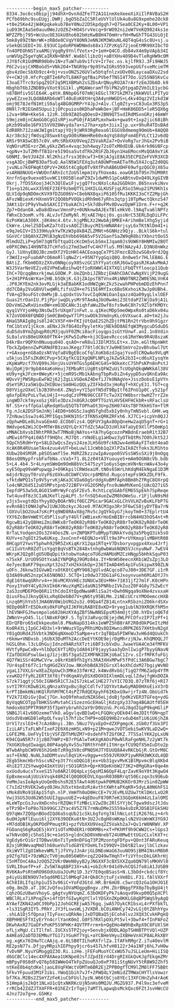 <pre><code>
----------begin_max5_patcher----------
8334.3oc6cs0bipjj94dhX+OvnXdZFe7T2A1G1nmXeXeeeXiXiIlPAVBaS2H
PCfb69bhc9suEUgj.DWRj.bgO5bZaIC5RleUVYlUlUk4u8u8G9xpmhe2Ock0
+t0e25Ke42jW4Kpqkekub7BeY0Nu22D5kpdgqh7+Q7Sea0CE2Ky+8L00+VP1
iuD93KIAaSe0auu0WeJzOZ6Z+HO4SrvVecq+9rWO92ni2eW7VeKQ9824ks1e
WPZZPbj795+WcUucOE3GkU8ho682bHzKwB8H47OmHrvfH+MwGhTTG43UiOjE
5mk8y89ZtNmrWK+zRBde0CVqVY8ON9JeNNJKM3WUuNL4QT4qG4sSc8U+sj.u
vSekQG1EDI+3U.E93UC1pdoRP6WDNmds68x17ZPzKqS72jooEtMR90XIbcTO
fn4OPEOhNSTxuAMGjVgqRy9YnlfVotx+2+1eH+Q4CO.db84vX4m9pVApb34I
unWVUgZ5geYqNCaIRXN+NhNf.Wa6bllibzOj+aBYXHv4O9D4vTleRgHW9cOM
JJY8fcR1UdMNR90b0v1N+zTuW7ub9v1fcV+Ir7ec.os.kjlfR9J.3Fi9HWJ5
P6C2viojCXMBoGd5+VNk2O4+TNGR9pr9p95YwIGRs9593vepUGfsveMcimTM
gbv4zOecSbXb9zc4+bj+vsvONZS26UVlw5btqfnlzxUOv0OLaycaaDXu22sd
V++CWJj0.HfcPcgBTIe6PoTL8AKFgqfBaiPVbefTNSI4T7Oo.U255N8SKvCu
I3oaE7Trc9zSpqZ9IF2q5M1XBMah2sSZDsArQNuyRO2A7rArfzEmJDb8D.k9
HbghbT6bJZNDB9yVXot91G1kl.yMQAWoramffblPN2yDtpgaDZVmILE1ycbG
n87BHfiv5GlE64K.q4tH.BNbp6Gf07mNjkEGcl7R7SkZM7xjNkWVUliPITyU
yywEZzxe3LQdABARb6oWTl40uEoK8tHrq3A4ynHWGDS+L4kv4Oqz2VIzkd1W
omj9E78JefN1HtiS9alg4BG0GMRPrY4JpJ+A1v.Clg0Zty+sC83uGx3RS3p5
0N9l7rR2EGm85Upui1jOPcpuios0KDhaPeWkOe+jBF+HmK06DD5+leR5QX6g
i2va+9RW+KkeS4.12zR.1Ob9ZAQ5qQOesD+2BN9QT5xdIRdMSxnGRzj46mWY
S9mjzm0jnCAmGG0CgGIsRPjxuPG0jFASAPLmxhw4x+gwa9t+1xp2jic68iBh
pKzb99a8e16PX15VV0Z0Wvyda7a+s27ha+xpb+3iixIjp.ux+9huR4TDsBAd
EdR8Rh712zaWJWIgm1tapjYOj9jWR93RgRexo6lEGGV8dmemg9OmUb+8AQQ0
Azr38cb2jfWdsq28Swx6tqyOd0sRWeHRe60x4qYqS8dqFxm4EFVLCt12v6dQ
ARSr9YA5wCB57c0V.eMcSRbXXU9Veq2Z5VakR2a7+QvVoRg7urJhGx2Pv9iB
VqNOruM3E+zrZWLy6kzZW5x4vxqc3oh4wqy72sOTxM0dEUB.Uk4rk06U8Fcp
+qpNv+3uTZMhfTB1Ure5I9Osa5utdTRk2RSFZbJ6yn1HaEMocnMsQOA9xYiK
G0NMI.9eVJU4Zd.Nl2Khizfrsx3E0cwf3+EKjAJgiE8A35ECPQZeFVVR3XCD
vsgA3DcjBWPB3Oaf5uQ.AalN5W1FEXq3utA0UWPnmAETafRu5X4JcqZ2d0QG
jvuNLo7kOFWqKtQPzV+2K6St4Cg8p0Tv9XfPxhAB6UOHF69wfgzQGC0jX65u
vsARN8NUUG+VWUDnfARnIctZoUSlmpm1VyfhUxeAs.eowGR1bT95n7hUM9Rt
XnrfnSqx9uexo85uvWC1t0O5BleaPZ9Zv1dwMhS1pCoABtnvDxQ49LXgGIVB
Okrj.7fD55Xooj34Ch3QlEwiFjvjgQ7focNXolcAa2GGDkUn.B65nxvkiNvv
T1o+p126LwxX3S9EF23EF9zbmQTYL1HXILGLKUSFjqLRSo15Hup21PU9Kh1s
QLVIdp9qNDOmcKVX9fDZGO06V+C8ebNX8qxiP6105fRu1KKKI3oCYZ2MpjGh
AFvzWBiexKrHXnmV9Y2QO8bPVOQkidRh9m67yRhs3qtpj10TpMwctQknzS47
3AKtiQr2P9yVhwbSAXCIIYbakACh1+5k7dBvFMv8DvwzDpWF1Drm.F+r+q2K
Zp7+OdanOA.wDa8dDxwcVmnnPz+0UNknw8AJExTBlxHkV0.l9AqTva6lNPfz
fWhxCb3omM.vf6.ALvJvfZeMyNl.MjxAE7Hpij0s.gssNrC53ERLDqDiLFPc
6zPoKWiA3O0X.j8K4mc4.6tv.hjgMNLXz2WwbAj8MKE+ArihmBelXhg5yjid
CkWre.LHelZSDIwKZa7td1vsAQCZlBuycMISnWNAR4rjsyL6xTKtNlDm4I+i
e9qJeGIV+I5339HuykYwTKzW3p8kB4ZLZMNt+6GNHzz9Qjy..BLklS6k+tul
SGnVCr18QAhXZZMlB3gNzEhVbb698A5vF5V2GanfSaZW9qR8biYXbnztOoS5
MlmdUZLiP+p5H73qNfbTtqaO1cKcDm5vLbSmxIJqam0Js9UW6Y8HNMIw2BOT
e0PXC0WsI4H9NT8JTcHfo5i27md3wdfvC4H7fluS.M9lNAzy4J.D3NU8nWkz
GyJ.lUXnyEBQJBczmdXf2YDzHHl4ACEoaqqCe7PS3FmzcB2bzwSG0x9rdJQg
r3WdIz+pFuabAPcO6moRllqNwZri+95N7YygGqiQ8Q.8n8we5r7HLlEBAG.E
BAtiZ.fKbm0DXzZXXvONNgcoyX05vzGC1hYYyatc6RJ6GwIgasRJKaAvMmAJ
W3J5VarNeVEZiv8IVPmEwBzihwQtf1oRXWWl4IXTXQliFbQTYfloocp11Qub
IhC+7QcqqBmxrkjmwLGODW.P.UeZQnbiJZBbzjEHAhCDACVwNgXVijP29ugG
S+2H1PPAsWrKa+2HB.b5QkjK.G3jZA1psTBTVnx4RiNN0TNR2ZW0ESNLVnK4
.JP8JKYEm2nk3ovRLGjk3aEBabKK1odHWZgWcZkz5zwahPHPebmDDzEhPnn7
dd7CDAy2VuGBVUlwqWRLfifsUZH+e7S15E4MfIxc6Bo5KxhoiK3wJp0UBh4.
fVA+qI9ouFGtc0mMvjB.LqUdxtUv7ovCIq0UWiOanIqazz4Qa09ygLlxlOEF
Guas2trOanIU.P1jPprjwqDLysMr9TAeAqJbU0w4mi23EtdaPZlWjDa9jA1L
DDvVmG2wRxUinx0W+xmO3DCANc3iqhfaWuZOwf8sfs9w6C8h7s9ZlbfKMOYc
qyq1VYVjoHHp3NsOwI5rUXqm7inFwt.u.q1KecMDp5meOWpxRo0taD6kv04u
k7ZoVO0X0FQNDDjSm0CBmOqwY7lPtswOOk3VmdnyKLc6VXswc4.aO+tm2jJu
AHaG5RAIg8gJs8l24CVX5F+H+FKIjUtQaE2S2hZDjtPN1Rn2trVbn9h91gzr
fmC1btxV1jCkcm.aENxJJkf8G4OzPpyletKvjNEk0D8AEfqW3MygcuDSduDS
duDSds0YmZgbqpR0iM3jquVF0ZMci0acFioyqps1sGtYUnwf.anI.1n8Vdin
5L0alvVsB0eUXK60fTK4+jKPw5IuMe+kj3CQaevRcccs61RmYWo9R4U8szaK
D4krBxr9QPXn0Nuuqu04O.qsAO+reR8u1JIDlM35LEt+x.IUn.eGltNpnWHt
fbckZpQennZwPGRNdFB3zaoJKegz778tldC8cYJw9HESmVro2ovBhvbwl7Ut
r+GAxog+nG8aOzsNtVqfa8VBgEBcoCfqlXoKb8zdJgajYsvdlCRQwAo9VLqM
u5kjus15FsZKdKCPvp+5CXgfkCQIXgQNPLNPLgJkZw5k2b3I+cd6uXIysqYm
zKpWaMzcf7hVQ99sJ6njUssUYHTGs5p6EHCG4S+9OkeXcC7ShPsKPn8nPstJ
WujDpKj9r9pb844aKoHeuj7EMbaRtiUgBtsQFWZuUiTcUOghQkqWWKkAl38V
eU9y+gkJFcm+0WeyKr+5jcmR9ScMb1kAbngTbpRvDiZn4yypD5uvQKnEa9Ac
WQvvVjPWSRpuEwFW2j62jZgLLVGQeAZ4DefiJ7kONAgVo+JsszDobsE1pVYn
dSeYSMJza5WiQuZHIBUecSm0HGzQQLyZIFkbd3xjHoRgT+hXCyE31.TGT+cg
D8YVigzOXeClbJB39hn6X.ZNqS+yYI5pVfN5dT9BpItf6IPnU1p0C.y521pf
q6xfpEHzPoLvTwLU4jI++udqCzVPM696CCEFTcTwJXIYW8bsrrbwHZ7rrZ2e
ingWD7ckfmyxoSzjX8le3DzxJn8GRJcQ0PTTGzVLHV5EHFHCkbR+sRFaclsU
Nf.SS+rsffpGalqRedqHSuQ5QTbTOPhaOt3U+pZ6H074XsTBFTKkHSTm+TlM
Fg.nJcA2DSFSmJnNjl4ED0+b0G5cJaqNSfghd5xbIy0nhyTmNSvbl.GHH.wq
7ZnNuwiSswJs4GJMYIGgs3HKN1hSr3TKNSxQRKZRFxh6.XJ7Ci+icpVn0QJJ
zQphwHDLe8LhvaGEm4O.ECOb0lzs4.QQFUY3gAx8OpQneHw2aqU5gnT+rG+1
9Wdvpe62WiJCQ+MTWrB6zUQYLQrX7fdZc5AaCD3zHlX4faUyE9XllP50mKp1
xMNACbXvsbINhtPRR3wT7MNoBjNAYos+YA7hyGgcoznPWBdnEraebR1t32B7
uMEwi0fPq4i0A5ff9HQhc.MJ7Qt.rVNdELg1aHbwz3yOTkQtMs7O8hJkt52J
5QpCh5RdH+Yp+S8LD2wQcsZeys24zeJLH56U9fckN2wv4eHbAyFITebt4eaO
XcAK0R4RUsaeTAx4zuu4vUT+beLuwl1JcWbb1q2XlPZaIk8Ztfoks3LM1hto
XUbw204SMSM.p8SOSamfl5e.MdRZZ6zzzwIpAvopo0SVSsSWSsSXi9j0nOgq
B8osQ0NypfrsbFafbNa.cVa5+71.8L2z04tA3YuouyeS+mAm9OGN8cVb.bdb
5+L4.4b4.5r4LnymSWmQm9OmN8bVc5475zyY1o6ysSqmcmVN+NcnWAv43o4y
xyE5Opq99xWPupwqpJ+O9KkpilCRWdeaiM.tN0s6SWrLhKdqM4EkNgaE1D3M
m4jdrNzpyT0ruVyF6zOXku8CbWFCVUcrp8MDhd.RugcotepFs9KkZDLF9fk.
xfktdWPQ1sTp9V5yrvKjAKa3CVDa6OgSrddgXuBMfAph8Bm8hZfRgC8OXrpQ
lo4cNR26d512uD5MPstpnb722BFV+VG2O5Mdyfns9uWeMVKenGjUAcQ27iG5
IepfdP53w5dL8GO1SmMrWyFcqSF2Ev5.RchtLcqSGAbfEM65SpEkh7SpReqe
Twt4uvdf8z3CIaNJKeTlzpALPt.5rfnSQ54ueZwZM8hOWeSu.r1FjluN9sMd
y3js5vxgtdQsYhyy8OyBOArN9if0ECZPGcar9GACxGLChVVLHZvBuKLFbP7G
evRn6B1tONHJqPwJ1UWJObzkycJ6ze0.M7ACM3go3Rr3F6wCS8jyDYTBa7rN
lOXVulbO2Uu47sKcPtq9WD8RAvX8g7Rv5cJgQYkGyG7jkoyTm0+37EplrtU4
YXY6ZcBmVmWEYCd5Pl1suFyY4UlfiWBiexKrHoEmBIBrrcbN4HU3hOS4nt+R
RgcwBi42yQ8HmiZmi8WKx8rTeOK02yR88rTeOK02yR88rTeOK02yR88rTeOK
02yR88rTeOK02yR88rTeOK02yR88rTeOK02yR88rTeOK02yR88rTeOK02yR8
8rTaLYodqen2Os32V4OosZN.u+ZNPQKPTuBMypTUNkkYvdq3a5PbgQ3ik5sO
KUYv+o7qOIt25w6UKxg.JxoCnnf+6EQNJo+VElt9e3P+rUYKmxplsMBHtR08
8HCqpY2YwsY5phwh929R5ZxKiqKrX12qa1RTq+V7Dsboryvpgpx4Xxu4Jrfj
oC1IuVtnR0ZdTisYgqtBqVsBTk2848xtnhg0wbWakNQN5VJcnyuNwF.7wEV4
WKrpKJQ2g0lgU5UBqDpitktobwYoAqcoTU6zHAMUdMZCzHNgp5bHhkSquP03
n7SxkF.UrUO9SOtYxaAIYNPQRgJ9GMz84a.IY+NnWS0eecnXKbiWZsZpj3LO
4e7yecBaKF79qxuXpt32o27xH2kkGkOp+236TImAD4H54p1FuSkipwX90ZLN
uOFn.J6knw3IGVwWIrxOtK8tCqMY908JgUlvdACqco87uJ00+3DE7GF.i1rR
Q3dA09uN52nzpCk65NONOJ.5CTQ+1z0dw373DG1aFGJxoynvueh6MiADYJ7n
dgE16t6wqGRhrv4++36vMCRhVHEc3UNUCw3EU+MH+71831jf27mlF.K0cHPn
Poxy1Yo0Y4CyOJkVIk6KrWuzXqMZidaUN15PNRbzIVkZuzZ0F4G8y7SZwEcY
2aS3zoMDEPOeQ6Ri1thCdoIXtQpdNwaHRliSaJt+Dwh0Ngqa9oXNe4zvxxaH
QiusFbuJJknyQEkLxRq6DebBd7V+gN6ty95BLMm.2iNEcUCrsYMOOemccHXB
Lnzq6MjhYo5tJHA6NV0WibVRG2u3z.09Qa4fZ814LntnxRSbzniZO6krdSXv
9EDp06RTrE5DkxKs0kFUPqXIJKFHiRABYE8xKD+9ryeg1ublN39XRQKfhM5n
lhEVNHFGJhwsmpolo682bHzKYAgZBfSNwNNSEpsM34mOjtjD0.hYDxjoQ6Td
ZWNnV+yO45.lLclN8xKFQKF.S.TglVJaRvqcOEjejdWLPFCOfvzIP7IzPf+1
EDrQFBro65xEkkpeu6ml8.PNaNapD314ks1eWPZ5hB8rAF2R8dOkPGeItzMd
Ko0R43LjIpGCJ4D3xl+9rWWuzVIpyPRhiMQs8QIHwnidRPKZ657XHtbvN2gX
Y01gOURd4J5Vbtk3ND6qNXmoD75aMpm+xtr3qTBQa5PIWFWu3vH6d4QUukCh
r6kmw+VNDxsb.j6UbX3DuMTh2AccDeEYtKOE9ejrDgMhrzjNJw.KhQMOQLJT
hGSLOhm.l3cLOhGujIdnzd9ARzhXTzti6BF3cbVxDu.JwaeYUA4Cm34fMFKV
HVtfyRpwCxBv+hlbDpC6YTiRDy1dAO41F9jayySaa3yDnlIwigP7byyGNavN
fZafDOXGPswlGwigJ1zjcBSf3ga5ZIXMFNKIDKjU6aC1Zrv.sIrfMFKfuFGj
4Q7fWiSSr4GMwCVrw.o8krKbB9fhIgYs3RA3XHxMPwF5fPdCi3A6BGw7bgC7
7Ur4spEt6f7c1rhgHGdZkVJow.NKohbBdA39IGrsXl4oXhCdxM27bgiyWvNO
ygaL17VXLGrwXEaZXpUwCh3MKe33fWrK2.k4WvdRvbGjTigQ7fM6Zadp4YfM
vxwKD2ffyRL2ERT3Xf8jfYdKqmAVyDSXdDOXOIXlmmDLvqLlZdwjfgWxDOZA
S7zk71qgtjC5OcIGNH5R1CTJaIS7zkLwC1HE277sYIC7D3Q.07zTRf6j+RI7
svYI7RYcKDwB1XLgNnzaXVgxBuj8gCCdlfv71QYXvtAwGyMAD0HXoEixV3rD
krPT1BmkHNiHKQlRVhMfMCt4sPZ7RdQEXpyhF6IKbxG9wrjrTz4N.ObUid7k
fV2k7IXDiGvjDaCj7Gn.koQ9fmhadzNZAS6eLjdoBjfpdKzVER3TGFeq+ydG
ByVqqNCOTppTbHKSSnMvtahCiSzeznGcEHaGljKdzgXy337mg4BGAUtf05EH
hmdox6U3PPTR96P35f3pmYybrwhh2aY9rD0UznG.PcnGJ8qdIGpP9kqHGliP
SNBGJl41v60OzemeTVkO.aGgvlqvBD1wQ+LFGQHcyOEk04l4mJDItfON+qpT
UdsdV8xWGD8leRpOLfvayl57hfibcTHP9+oQEQ9Hb2rxduD4mTiU6iU6jhZA
UrV17zslEO+E7cAz6Bnyi.JBn.5Nuz7VyxEpO+dZXPgmgcK.zGb0zf3Ux3PI
IziLAFiTxFLWhfIxeF2E6X6zmH5LxN9+p21M+qweJVOTSebiSwKV9LaD2wQ+
LGFE2M6.UeFVyItbjVSFZDThMUZM7+0sdehFhTZGfOKZ.7TSSalYKK2pLxUN
K94CQaN5R7rJjzB87hWPz+B7rPGAlwTeKXgKAOsP0wNlRaFgeNHL7z2yWt7k
7kUGKUbqdIwaqpL08P4aqdyXvS5u78RthYn0FiItHrqxfCU9QfX5mIuDto2p
WTwbAhpbCW9V6Sh2GmbTzR9g3V8cdPNQ5HJTYEUUQ8A4vRKCbGjR.GtOrM8C
asf+EkNQ.NuNL3aDDMtuvul8qViK+u9ggw+n559JVRXKP1ywRRH3WKXdL4QD
2Egb5kmcHbrhSscvNZ+p3t7YcoDQG18jex+Ub31gvvMvK1BlMpvmcBlqXKb4
4hiE2TJZSYwwgO4ImXtUUjrSO1GRSh+Qp+K9QeKnbW273K2+8MgGRa+0qe4m
oxUodu4ucsTxveS157o0AR2l0Q4pLvjGqsMIA6OpF4LqrZavK9oY0t3KgwO4
EpBxmexoAjUUikVsqk48RZ4lQ0Q0OEOVLXqonR030BRrqt50Eczqn3s9U6ub
VeMmJasIeApkyUoQe0bshsR2E5TAwt4d6tpwkP0MUB2KKOr0JMrzSin0ZpWW
C7sId2tRVEK2w6yd0JHxJU5xtkbn8zRzAvthtXWhtaPXqKR+5dyLA0N6hFS1
sMok8VRo91EAp1Sfqh.nlP.VmHfh0oD0HcCE+7VJEvMLUZUw7tKlDKcLxO2R
Vwj3SUS3Ud62W55UUIJgpuoUEZ+v4qEDouF870R7eK33GQoK6kH4zLIalOMI
mLeWTpcGsJuvXmDcnhsrRZQWcFfzMBcLV2wZ0c2RlSYYjbC7gwa9dszJtJdu
eTPz9D+ToP8o7Eb99GCJZYac4V5Z7E7rmNuDMe2S559a4sDzRJDSB1FGkSHU
Q97qWx7ZQOpnBOodIQd6a5sqUb21cSkL6gToYg7AlhNcLotIiR2676Lz+4rh
6uOHJpNflEuui6lj2XY639OEKu6tN+3U2Jc8gH8sWKmplsN2VUsWnWX3YG9J
+M7ddOB1KyOKPOdPPmuqtR1+pzfVbXXU9Veq2Z5Vakh2a7+Qv1rW0NRWV.XP
FGOanqS6gRaQESjkVY1sOTxM0dER1r0DRMBs+xT+PKhMf9h9CWW2Cs+lGps3
w7kNvnD0jc5hoS19c+e1eSS+gldnCbD0VmNnebT24U0MwEttUGzCLxlKXT+c
VgEdy6rOiGrITDBwvU6nTiTym9nDFGq73P2MzontgFDfpv+QOnt3FARuKeuq
82xjUR9WvaqMmOlh60ueVuTsdG8YEYOeHLTxI99QV+Ib6tB2lavjlbClzkav
XkiWVTlZgO1WkevWMLTjJfVYyJJnArjGLDNEoWaG63uuNO9SjBM4INsnM8bR
p9Zfg7UI+79zWN2cTV0jmu80S6W0h+zqZ2Q49wTHqhT+fiVYtncDkLGKhrHj
C5nMTOnC4AaJzOQ5Z2VKr0WeN0yyB2yJNGXXF3cBX5XXZqa6QN79lsMKHVl0
SVRLI0uefP+xF.Zv5W7Aq8BP23X+vAi+obZcRr041d9vhCQSJfo8iA1JUSB9
RV6KAvPsRtmRO96OdUuUaJUvMz1D.3zY7E0qoBSasS+N.L3bOd+ckdcif8Yc
p4iyUi8EN9OV7e5qd6MD12l0M6qF24rQk8ChjtuFjsVm8Di.F31.fAlVXXrf
ACh8I8LIfqihp1uI53v96iC+YoFd3Gtd.HR.Br6mU8.c5wrcQ3zGa1OHJO1E
o0g.8mZ0.aT.I0CJvQfou1OVaMOgpgBngv.zPH.ZbrBNggfPX0p7byBgU4jt
CqhzOGzU8wnVhoyG.gAgtvyNYUqmZ.63bOKDFyPk7sAoqvd9kvp00Q5pXCPl
WBClRLx7iXPnqZk+i4ftDtfGIwyKgYClvlYDSXnZKp0KKLG8qBP5WqS9yAgQ
AYAefZKN42a0C39bPp12JohGCREjwA576gq.jwA57OykCRIbsxL4rPXfbkTL
+ls31SgR3IY5.PRkY.JY3fLswsWLjJVXDR.bC0iANHCy742vLGj0tZ8hhYgv
.shLA1Dj5fQpnajTIyFoxcuQRkNejJxDTQBaQ5jECoh4lvzJXQX3CvkHPqkQ
XBPHHESFfXIyErYn4crlYanK0mI.G0F57RXlpOXLPt5vl+3bwf4+fInPAFoZ
DKwhAxR27GaDFxPoKP5S9PHKr4QVTPFrrm+b+QgEHo4W9hBxRpX9C8FUXlSH
ofLjxMgU.CiTIlfml.IUCXs5TPZjoy+5envbjx0DDLAQpTSHHBTPtVQl+UZP
A4HEa92aDTD3EMNuYTG17iYGuHf7YgL+aYCBHeVHyuIXBHeVnXCP8ALRkXBY
og.xgKx76IHwTCcAAjq.e.6LSB0TILhoRXfrlZa.IfAFkRMgrZ.iTu40evlM
RE2psN77s.DfjpyMRpihIEPhpy9jcr6s457LhfvH0122r34a1NFj6hL7vH0w
fvDvNP.NyuYGMoggQZ3O.Ri.izHe.jFEFoMuoYCCxWU57uJSLLeUm+HiiISQ
d6GCBClc14ec4XPAXAea1UKNpe0JsfJZpdIErd4DrgRIXGkQvKJgfEkqmZMr
mBPpyF0S0dFvQ76p58IWWeO4TkFpZUouQJo0xP701iStgNUvY5tR8W92Zhf5
ntKeE0b4qtdKeljaoL8VqFKWctVOMTm6BR2EjZPPB0gfTCM9lZM8lFF75BBt
5FkvYFpuud3M1F3ibi.YWoQ1bih7vJf+2PWQ4LY2mNidZTMWaCHYTlsVowzr
bf7Ka.M2Bs2ZSmYZzFeKiuCbFUslJyzN.W66tbCjo8YEc13XFCHnZyh4rAoK
51HmpAjs2kQt1NLxU1cQtxNKRKcUjN5nHs0MQJU.MGZG937.P4l9xc3efveM
rrRCb42ZdZJTX4FFR+81hEZrIrTqej7aMT7LapwqbsMckQxc0FZtJsvHWcCU
4Jnz72o7g+e.G5HKz
-----------end_max5_patcher-----------
</code></pre>
